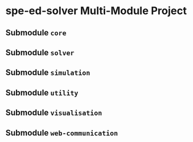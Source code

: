 # spe-ed-solver Multi-Module Project

## Submodule `core`

## Submodule `solver`

## Submodule `simulation`

## Submodule `utility`

## Submodule `visualisation`

## Submodule `web-communication`
